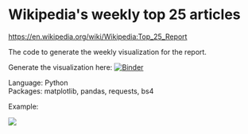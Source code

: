 # Wikipedia's weekly top 25 articles

https://en.wikipedia.org/wiki/Wikipedia:Top_25_Report

The code to generate the weekly visualization for the report. 

Generate the visualization here: [![Binder](https://mybinder.org/badge_logo.svg)](https://mybinder.org/v2/gh/eliasdabbas/wikipedia_top_25/master?urlpath=lab/tree/plot_data.ipynb)



Language: Python  
Packages: matplotlib, pandas, requests, bs4

Example: 

![](https://upload.wikimedia.org/wikipedia/commons/d/d9/Most_Popular_Wikipedia_Articles_of_the_Week_%28January_12_to_18%2C_2020%29.png)